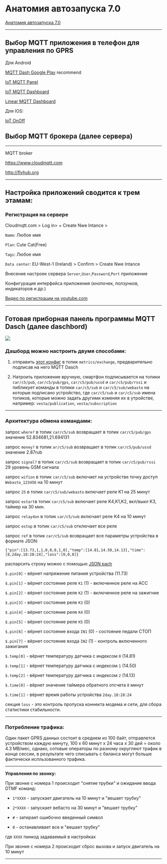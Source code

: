 # Анатомия автозапуска 7.0

[Анатомия автозапуска 7.0](https://www.drive2.ru/c/518657502959632604/)

**************************

## Выбор MQTT приложения в телефон для управления по GPRS

Для Android

[MQTT Dash Google Play](https://play.google.com/store/apps/details?id=net.routix.mqttdash&hl=ru) recommend

[IoT MQTT Panel](https://play.google.com/store/apps/details?id=snr.lab.iotmqttpanel.prod)

[IoT MQTT Dashboard](https://play.google.com/store/apps/details?id=com.thn.iotmqttdashboard)

[Linear MQTT Dashboard](https://play.google.com/store/apps/details?id=com.ravendmaster.linearmqttdashboard)

Для IOS: 

[IoT OnOff](https://itunes.apple.com/be/app/iot-onoff/id1267226555?mt=8) 

## Выбор MQTT брокера (далее сервера)

***********************************

MQTT broker

https://www.cloudmqtt.com

http://flyhub.org

**********************************

## Настройка приложений сводится к трем этамам:

### Регистрация на сервере

Cloudmqtt.com > Log in> + Create Nwe Intance > 

`Name`: Любое имя

`Plan`: Cute Cat(Free)

`Tags`: Любое имя

`Data center`: EU-West-1 (Ireland) > Confirm > Create Nwe Intance

Внесение настроек сервера `Server`,`User`,`Password`,`Port` приложение

Конфигурация интерфейса приложения (кнопочек, ползунков, индикаторов и др.)

[Видео по регистрации на youtube.com](https://www.youtube.com/watch?v=xgZZ417HFFQ)

************************************

## Готовая приборная панель программы MQTT Dasch (далее daschbord)

![](https://github.com/martinhol221/SIM800C_ESP8266/raw/master/dashbord/MQTT_Dash.jpg)

### Дашборд можно настроить двумя способами:

1. отправить [этот конфиг](https://raw.githubusercontent.com/martinhol221/SIM800C_ESP8266/master/daschbord.txt) в топик `metrics/exchange`, предварительно подписав на него MQTT Dasch

2. Натроить приложение вручную, смартфон подписывается на топики `car/c5/pub`, `car/c5/pub/gps`, `car/c5/pub/ussd` и `car/c5/pub/rssi` и пибликует команды в топики `car/c5/sub` и  `car/c5/sub/webasto` на которые подписано устройство, где `car/c5/sub` и `car/c5/sub` имена топиков, которые можно задать другими изменяя их в утройстве, например: `vesta/publication`, `vesta/subscription`

*******

### Архитектура обмена командами:

запрос `where?` в топик `car/c5/sub`	 возвращает в топик `car/c5/pub/gps` значение 52.834681,21.694131

запрос  `money?` в топик `ar/c5/sub`	 возвращает в топик `car/c5/pub/ussd` значение 2.87rub

запрос  `signal?` в топик `car/c5/sub`	  возвращает в топик `car/c5/pub/rssi` 29 уровень GSM сигнала

запрос  `wifion` в топик `car/c5/sub`	  включает на устройстве точку доступ `Webasto_123456` на 10 минут

запрос  `25`  в топик `car/c5/sub/webasto`	  включает реле K1  на 25 минут

запрос  `estart`в топик `car/c5/sub`	      включает реле K4,K1,K2, вкл/выкл K3, таймер на 30 мин.

запрос  `relay4on` в топик `car/c5/sub`	    включает реле K4  на 10 минут

запрос  `estop` в топик `car/c5/sub`	      отключает все реле

запрос  `ref` в топик `car/c5/sub`	     возвращает все параметры устройства в формате JSON:

`{"pin":[13.73,1,1,0,0,0,1,0],"temp":[14.81,14.50,14.13],"time":[8,2day.18:28:24],"loss":[0,0,0]}`

распарсить строку можно с помощью [JSON pach](https://github.com/json-path/JsonPath)

`$.pin[0]` - вёрнет напряжение питания устройства (11.73)

`$.pin[1]` - вёрнет состояние реле `K1` (1) - включенное реле на АСС

`$.pin[2]` - вёрнет состояние реле `K2` (1) - включенное реле на зажигние

`$.pin[3]` - вёрнет состояние реле `K3` (0)  

`$.pin[4]` - вёрнет состояние реле `K4` (0)

`$.pin[5]` - вёрнет состояние реле `K5` (0)   

`$.pin[6]` - вёрнет состояние входа `IN1` (0) - состояние педали СТОП

`$.pin[7]` - вёрнет состояние входа `IN2` (1) - контроль включенного зажигания

`$.temp[0]` - вёрнет температуру датчика с индексом `0`  (14.81)

`$.temp[1]` - вёрнет температуру датчика с индексом `1`  (14.50)

`$.temp[2]` - вёрнет температуру датчика с индексом `2`  (14.13)

`$.time[0]` - вёрнет значение таймера обратного отсчета `8` минут 

`$.time[1]` - вёрнет время работы устройства `2day.18:28:24`

секция `loss` - это контроль пропуска коннекта модема и сети, для сбора статистики стабильности.

**********
### Потребление трафика:

Один пакет GPRS данных состоит в среднем из 100 байт, отправлется устройством каждую минуту, 100 х 60 минут х 24 часа х 30 дей = около 4.3 MB/мес, однако, сотовые операторы по разному округляют трафик в конце сессии, в результате чего списывать с баланса могут больше фактически испльзованного трафика.

********

**Управления по звонку:**

При звонке с номера 1 происходит "снятие трубки" и ожидание ввода DTMF команд:

* `1*XXXX` - запускает двигатель на 10 минут и "вешает трубку"

* `2*XXXX` - запускает вебасто   на 30 минут и "вешает трубку"

* `#` - затирает ошибочно введенный символ

* `0` - останавливает все и "вешает трубку"

где `XXXX` пинкод задаваемый в настройках

При звонке с номера 2 происходит сброс вызова и запуск двигатель на 10 минут

***********

